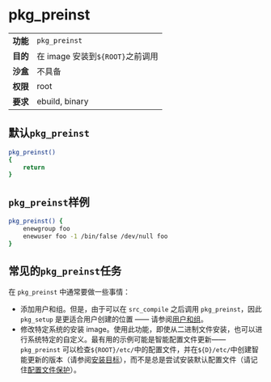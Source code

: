 # pkg_preinst

|          |                                  |
| :------- | :------------------------------- |
| **功能** | `pkg_preinst`                    |
| **目的** | 在 image 安装到`${ROOT}`之前调用 |
| **沙盒** | 不具备                           |
| **权限** | root                             |
| **要求** | ebuild, binary                   |

## 默认`pkg_preinst`

```bash
pkg_preinst()
{
	return
}
```

## `pkg_preinst`样例

```bash
pkg_preinst() {
	enewgroup foo
	enewuser foo -1 /bin/false /dev/null foo
}
```

## 常见的`pkg_preinst`任务

在 `pkg_preinst` 中通常要做一些事情：

- 添加用户和组。但是，由于可以在 `src_compile` 之后调用 `pkg_preinst`，因此 `pkg_setup` 是更适合用户创建的位置 —— 请参阅[用户和组](./../users-and-groups.md)。
- 修改特定系统的安装 image。使用此功能，即使从二进制文件安装，也可以进行系统特定的自定义。最有用的示例可能是智能配置文件更新——`pkg_preinst` 可以检查`${ROOT}/etc/`中的配置文件，并在`${D}/etc/`中创建智能更新的版本（请参阅[安装目标](./../../general-concepts/install-destinations.md)），而不是总是尝试安装默认配置文件（请记住[配置文件保护](./../../general-concepts/configuration-file-protection.md)）。
